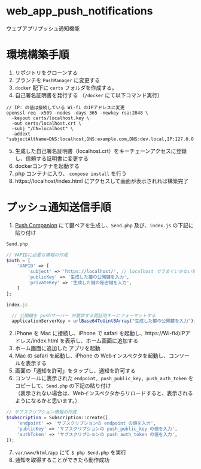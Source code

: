 # web_app_push_notifications
ウェブアプリプッシュ通知機能

# 環境構築手順
1. リポジトリをクローンする
2. ブランチを `PushManager` に変更する
3. `docker` 配下に `certs` フォルダを作成する。
4. 自己署名証明書を発行する （`/docker` にて以下コマンド実行）

```
// IP: の値は接続している Wi-fi のIPアドレスに変更
openssl req -x509 -nodes -days 365 -newkey rsa:2048 \
  -keyout certs/localhost.key \
  -out certs/localhost.crt \
  -subj "/CN=localhost" \
  -addext "subjectAltName=DNS:localhost,DNS:example.com,DNS:dev.local,IP:127.0.0.1"
```
5. 生成した自己署名証明書（localhost.crt）をキーチェーンアクセスに登録し、信頼する証明書に変更する
6. dockerコンテナを起動する
7. php コンテナに入り、 `compose install` を行う
8. https://localhost/index.html にアクセスして画面が表示されれば構築完了



# プッシュ通知送信手順
1. [Push Companion](https://web-push-codelab.glitch.me/) にて鍵ペアを生成し、`Send.php` 及び、`index.js` の下記に貼り付け
```php
Send.php

// VAPIDに必要な情報の作成
$auth = [
    'VAPID' => [
        'subject' => 'https://localhost/', // localhost でうまくいかない場合はIPアドレスを指定
        'publicKey' => '生成した鍵の公開鍵を入力',
        'privateKey' => '生成した鍵の秘密鍵を入力',
    ]
];
```
```javascript
index.js

  // 公開鍵を pushサーバー が要求する認証用キーにフォーマットする
  applicationServerKey = urlBase64ToUint8Array("生成した鍵の公開鍵を入力");
```

2. iPhone を Mac に接続し、iPhone で safari を起動し、https://Wi-fiのIPアドレス/index.html を表示し、ホーム画面に追加する
3. ホーム画面に追加した アプリを起動
4. Mac の safari を起動し、iPhone の Webインスペクタを起動し、コンソールを表示する
5. 画面の「通知を許可」をタップし、通知を許可する
6. コンソールに表示された `endpoint, push_public_key, push_auth_token` をコピーして、`Send.php` の下記の貼り付け  
   （表示されない場合は、Webインスペクタからリロードすると、表示されるようになるかと思います。）
```php
// サブスクリプション情報の作成
$subscription = Subscription::create([
    'endpoint' => 'サブスクリプションの endpoint の値を入力',
    'publicKey' => 'サブスクリプションの push_public_key の値を入力',
    'authToken' => 'サブスクリプションの push_auth_token の値を入力',
]);
```
7. `var/www/html/app` にて `$ php Send.php` を実行
8. 通知を取得することができたら動作成功
